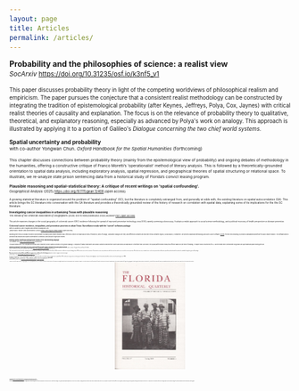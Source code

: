 ```yaml
---
layout: page
title: Articles
permalink: /articles/
---
```


<b style="color:Charcoal;">Probability and the philosophies of science: a realist view</b> <br/>
<small> <em>SocArxiv</em> <a href="https://doi.org/10.31235/osf.io/k3nf5_v1"> https://doi.org/10.31235/osf.io/k3nf5_v1</a>

<small> This paper discusses probability theory in light of the competing worldviews of philosophical realism and empiricism. The paper pursues the conjecture that a consistent realist methodology can be constructed by integrating the tradition of epistemological probability (after Keynes, Jeffreys, Polya, Cox, Jaynes) with critical realist theories of causality and explanation. The focus is on the relevance of probability theory to qualitative, theoretical, and explanatory reasoning, especially as advanced by Polya's work on analogy. This approach is illustrated by applying it to a portion of Galileo's <em>Dialogue concerning the two chief world systems</em>.


<b style="color:Charcoal;">Spatial uncertainty and probability</b> <br/>
<small>with co-author Yongwan Chun. <em> Oxford Handbook for the Spatial Humanities </em> (forthcoming)

<small>This chapter discusses connections between probability theory (mainly from the epistemological view of probability) and ongoing debates of methodology in the humanities, offering a constructive critique of Franco Moretti’s 'operationalist' method of literary analysis. This is followed by a theoretically-grounded orientation to spatial data analysis, including exploratory analysis, spatial regression, and geographical theories of spatial structuring or relational space. To illustrate, we re-analyze state prison sentencing data from a historical study of Florida’s convict leasing program. 

<b style="color:Charcoal;">Plausible reasoning and spatial-statistical theory: A critique of recent writings on 'spatial confounding'.</b><br/>
<small><i> Geographical Analysis </i> (2025) <a href="https://doi.org/10.1111/gean.12408"> https://doi.org/10.1111/gean.12408 </a> (open access)

<small>A growing statistical literature is organized around the problem of "spatial confounding" (SC), but the literature is completely estranged from, and generally at odds with, the existing literature on spatial autocorrelation (SA). This article brings the SC literature into conversation with the SA literature and provides a theoretically grounded review of the history of research on correlation with spatial data, explaining some of its implications for the the SC literature.

<b style="color:Charcoal;">Investigating cancer inequalities in urbanizing Texas with plausible reasoning</b> <br/>
<small> <em> The Annals of the American Association of Geographers </em> (2025) DOI:10.1080/24694452.2024.2425807 <a href="https://doi.org/10.31235/osf.io/27xyn">PDF (open access)</a>
<br/>

<small>This article examines changes in the social geography of colorectal cancer (CRC) incidence following the spread of improved preventive technology circa 2003, namely screening colonoscopy. It adopts a realist approach to social science methodology, and a political-economy of health perspective on disease prevention. 

<b style="color:Charcoal;">Colorectal cancer incidence, inequalities, and prevention priorities in urban Texas: Surveillance study with the 'surveil' software package</b><br/>
<small> with co-authors Amy Hughes and Simon Craddock Lee.</small><br/>
<small><i>JMIR Public Health and Surveillance </i> (2022) <a href="https://doi.org/10.2196/34589"> https://doi.org/10.2196/34589 </a> (open access)

<small>Modeling time trends in disease incidence and mortality is a basic public health research task. Inferences need to be made about levels of incidence, rates of change, cumulative changes over time, and differences between any two time trends (between regions, social classes, or whatever). We present a Bayesian methodology and open-source software (<a href="{{site.baseurl}}/statistics/public_health/2024/09/02/intro-to-surveil.html">surveil</a>) for time-tend modeling to provide a standardized workflow for public health research. The software aims to provide an accessible and superior alternative to commonly-used joinpoint regression models.

<b style="color:Charcoal;">Building spatial conditional autoregressive models in the Stan modeling language</b>
<br/>
<small><em>OSF Preprints</em> (2021)  <https://osf.io/preprints/3ey65> (open access)</small>
<br/>

<small>This paper details some of the computational methods used to implement (proper) spatial CAR models in the geostan R package. A comparison of Markov chain Monte Carlo (MCMC) samplers shows that these custom Stan models can sample about 10 times faster than CAR models in the popular platform Nimble (measured as effective sample size per minute of sampling). The paper models censored mid-life U.S. county mortality rates to demonstrate how geostan can support Bayesian spatial modeling with Stan.

<b style="color:Charcoal;">Modeling community health with areal data: Bayesian inference with survey standard errors and spatial structure</b>
<small>with co-authors Yongwan Chun and Daniel A. Griffith. <br/> <em> Internt'l J. of Environ. Research and Public Health</em> (2021)  <https://doi.org/10.3390/ijerph18136856> (open access)</small>
<br/>

<small>This study examines the potential for sampling error in the U.S. Census Bureau's American Community Survey (ACS) estimates to influence research findings when ACS estimates are used as covariates. Of particular concern are predictive models that may be used to assess needs for service provision. We show how survey standard errors can be incorporated into a Bayesian spatial hierarchical model; the method is available through the geostan R package.


<b style="color:Charcoal;">Bayesian estimation of spatial filters with Moran's eigenvectors and hierarchical shrinkage priors</b>
<small>with co-authors Yongwan Chun and Amy Hughes</small> <br/>
<small><i> Spatial Statistics </i> (2020) https://doi.org/10.1016/j.spasta.2020.100450  <a href="https://osf.io/preprints/osf/fah3z_v1">PDF</a> (open access)</small>
<br/>

A study of uncertainty in various spatial regression methods with a proposal for an implementation of eigenvector spatial filter (ESF) techniques using sparsity-inducing prior distribution. The paper also highlights some of the analytical problems with restricted spatial regression (RSR).


<b style="color:Charcoal;">The Making of Florida's 'criminal class': Race, modernity, and the convict leasing program, 1877-1919</b>
<br/>
<small><i> Florida Historical Quarterly </i> (2019) <a href="https://osf.io/preprints/osf/2wj7s">PDF (author's copy with additional material)</a>; <a href="https://stars.library.ucf.edu/fhq/vol97/iss4/">PDF (the *FHQ* article)</a> </small>
<br/>

<small>Under the State of Florida’s convict leasing program (1877-1919) approximately 14,000 Floridians and visitors served sentences of hard labor, working for private interests like phosphate mines and lumber companies. This article draws on over four decades of reports on the prison system by its administrators in the Florida Department of Agriculture, geographic sentencing data, data on prisoner characteristics, minutes from the Board of Pardons, and additional materials held in the Convict Lease Subject Files in the Florida State Archives. 
<center>
<img src="/assets/FHQ-cover-photo.jpg" alt="Florida Historical Quarterly cover" style="width:25%">
</center>
<br/>

<b style="color:Charcoal;">Disciplining labor, dismantling democracy: Rebellion and control in Wisconsin</b>
<br/>
<small>Chapter 1 in <i><a href="https://monthlyreview.org/product/wisconsin_uprising/#prettyPhoto[product-gallery]/0/">Wisconsin Uprising: Labor Fights Back</a></i> (Ed. Michael Yates), Monthly Review Press 2012</small>
<br/>

<small>In 2011, Wisconsin Governor Scott Walker introduced a 'Budget Repair Bill' and other legislation that aimed to break public sector unions and cut $4.2 billion from the budget. The legislation sparked popular opposition on a scale not seen in decades, including spontaneous labor and student actions and demonstrations with over 100,000 people at the capitol. After a failed effort to recall the governor, Walker passed right-to-work legislation, betraying a promise to private sector unions. This chapter discusses the political conflict over the Budget Repair Bill and the broader strategy of the billionaire-backed think tanks behind Walker's political agenda. 
